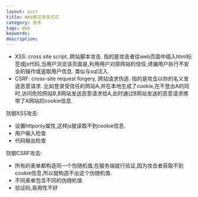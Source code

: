 ```yaml
---
layout: post
title: Web常见攻击方式	
category: 技术
tags: Web
keywords: 
description: 
---
```

- XSS: cross site script, 跨站脚本攻击.
 指的是攻击者往web页面中插入html标签或js代码,当用户浏览该页面是,利用用户对原网站的信任,诱骗用户执行不安全的操作或盗取用户信息. 类似与sql注入.
- CSRF: cross-site request forgery, 跨站请求伪造.
 指的是攻击以你的名义发送恶意请求. 比如登录受信任的网站A,并在本地生成了cookie,在不登出A的同时,访问危险网站B,B网站发送恶意请求给A,此时通过B网站发送的恶意请求携带了A网站的cookie信息.

 防御XSS攻击:
 - 设置httponly属性,这样js就读取不到cookie信息.
 - 用户输入检查
 - 代码输出检查

 防御CSRF攻击:
 - 所有的表单都构造同一个伪随机值<? md5($_COOKIE['id']?>,在服务端就行验证,因为攻击者获取不到cookie信息,所以就构造不出这个伪随机值.
 - 不同表单包含不同的伪随机值
 - 验证码,易用性不好






